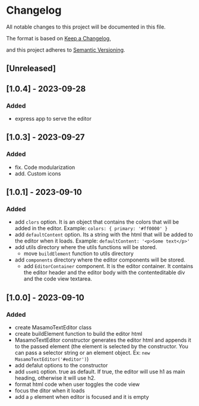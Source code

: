# Changelog

All notable changes to this project will be documented in this file.

The format is based on [Keep a Changelog](https://keepachangelog.com/en/1.0.0/),

and this project adheres to [Semantic Versioning](https://semver.org/spec/v2.0.0.html).

## [Unreleased]

## [1.0.4] - 2023-09-28

### Added

- express app to serve the editor

## [1.0.3] - 2023-09-27

### Added

- fix. Code modularization
- add. Custom icons

## [1.0.1] - 2023-09-10

### Added

- add `clors` option. It is an object that contains the colors that will be added in the editor. Example: `colors: { primary: '#ff0000' }`
- add `defaultContent` option. Its a string with the html that will be added to the editor when it loads. Example: `defaultContent: '<p>Some text</p>'`
- add utils directory where the utils functions will be stored.
    - move `buildElement` function to utils directory
- add `components` directory where the editor components will be stored.
    - add `EditorContainer` component. It is the editor container. It contains the editor header and the editor body with the contenteditable div and the code view textarea. 

## [1.0.0] - 2023-09-10

### Added

- create MasamoTextEditor class
- create buildElement function to build the editor html
- MasamoTextEditor constructor generates the editor html and appends it to the passed element (the element is selected by the constructor. You can pass a selector string or an element object. Ex: `new MasamoTextEditor('#editor')`)
- add defalut options to the constructor
- add `useH1` option. true as default. If true, the editor will use h1 as main heading, otherwise it will use h2.
- format html code when user toggles the code view
- focus the ditor when it loads
- add a `p` element when editor is focused and it is empty